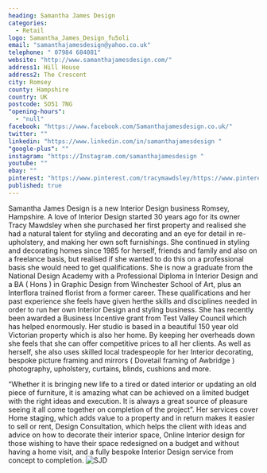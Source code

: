 ```yaml
---
heading: Samantha James Design
categories: 
  - Retail
logo: Samantha_James_Design_fu5oli
email: "samanthajamesdesign@yahoo.co.uk"
telephone: " 07984 684081"
website: "http://www.samanthajamesdesign.com/"
address1: Hill House
address2: The Crescent
city: Romsey
county: Hampshire
country: UK
postcode: SO51 7NG
"opening-hours": 
  - "null"
facebook: "https://www.facebook.com/Samanthajamesdesign.co.uk/"
twitter: ""
linkedin: "https://www.linkedin.com/in/samanthajamesdesign "
"google-plus": ""
instagram: "https://Instagram.com/samanthajamesdesign "
youtube: ""
ebay: ""
pinterest: "https://www.pinterest.com/tracymawdsley/https://www.pinterest.com/tracymawdsley/"
published: true
---
```






Samantha James Design is a new  Interior Design business Romsey, Hampshire.
A love of Interior Design started 30 years ago for its owner Tracy Mawdsley when she purchased her first property and realised she had a natural talent for styling and decorating and an eye for detail in  re-upholstery, and making her own soft furnishings.
She continued in styling and decorating homes since 1985 for herself, friends and family and also on a freelance basis, but realised if she wanted to do this on a professional basis she would need to get qualifications.
She is now a  graduate from the National Design Academy with a  Professional Diploma in Interior Design and  a  BA ( Hons ) in Graphic Design from Winchester School of Art,  plus an Interflora trained florist from a former career.  These qualifications and her past experience she feels have given herthe skills and disciplines  needed in order to run her own Interior Design and styling business.
She has recently been awarded a Business Incentive grant from Test Valley Council which has helped enormously.
Her studio is based in a beautiful 150 year old Victorian property which is also her home. By keeping her overheads down she feels that she can offer competitive prices to all her clients.
As well as herself, she also uses skilled local tradespeople for her Interior decorating, bespoke picture framing and mirrors ( Dovetail framing of Awbridge ) photography, upholstery, curtains, blinds, cushions and more.
 
 
“Whether it is bringing new life to a tired or dated interior or updating an old piece of furniture, it is amazing what can be achieved on a limited budget with the right ideas and execution. It is always a great source of pleasure seeing it all come together on completion of the project”.
Her services cover Home staging, which adds value to a property and in return makes it easier to sell or rent, Design Consultation, which helps the client with ideas and advice on how to decorate their interior space, Online Interior design for those wishing to have their space redesigned on a budget and without having a home visit, and a fully bespoke Interior Design service from concept to completion.
![SJD]({{site.baseurl}}/SJD_Picture_wwb2s0)
